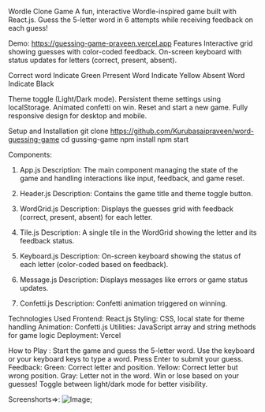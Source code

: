 Wordle Clone Game
A fun, interactive Wordle-inspired game built with React.js. Guess the 5-letter word in 6 attempts while receiving feedback on each guess!

Demo:
https://guessing-game-praveen.vercel.app
Features
Interactive grid showing guesses with color-coded feedback.
On-screen keyboard with status updates for letters (correct, present, absent).

Correct word Indicate Green
Prresent Word Indicate Yellow
Absent Word Indicate Black

Theme toggle (Light/Dark mode).
Persistent theme settings using localStorage.
Animated confetti on win.
Reset and start a new game.
Fully responsive design for desktop and mobile.

Setup and Installation
git clone https://github.com/Kurubasaipraveen/word-guessing-game
cd gussing-game
npm install
npm start

Components:

1. App.js
Description: The main component managing the state of the game and handling interactions like input, feedback, and game reset.

2. Header.js
Description: Contains the game title and theme toggle button.

3. WordGrid.js
Description: Displays the guesses grid with feedback (correct, present, absent) for each letter.

4. Tile.js
Description: A single tile in the WordGrid showing the letter and its feedback status.

5. Keyboard.js
Description: On-screen keyboard showing the status of each letter (color-coded based on feedback).

6. Message.js
Description: Displays messages like errors or game status updates.

7. Confetti.js
Description: Confetti animation triggered on winning.

Technologies Used
Frontend: React.js
Styling: CSS, local state for theme handling
Animation: Confetti.js
Utilities: JavaScript array and string methods for game logic
Deployment: Vercel


How to Play :
Start the game and guess the 5-letter word.
Use the keyboard or your keyboard keys to type a word.
Press Enter to submit your guess.
Feedback:
Green: Correct letter and position.
Yellow: Correct letter but wrong position.
Gray: Letter not in the word.
Win or lose based on your guesses!
Toggle between light/dark mode for better visibility.


Screenshorts=>:
![Image](https://github.com/user-attachments/assets/0566e3bf-68b2-457a-bb99-4317eebb1f73);
